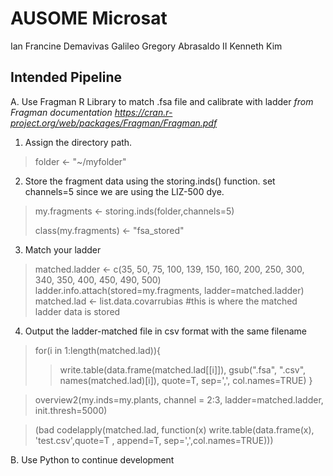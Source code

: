 # AUSOME Microsat

Ian Francine Demavivas
Galileo Gregory Abrasaldo II
Kenneth Kim

## Intended Pipeline
A. Use Fragman R Library to match .fsa file and calibrate with ladder
*from Fragman documentation https://cran.r-project.org/web/packages/Fragman/Fragman.pdf*

1. Assign the directory path.

>folder <- "~/myfolder"  

2. Store the fragment data using the storing.inds() function. set channels=5 since we are using the LIZ-500 dye.  

>my.fragments <- storing.inds(folder,channels=5)  
>  
>class(my.fragments) <- "fsa_stored"

3. Match your ladder  

>matched.ladder <- c(35, 50, 75, 100, 139, 150, 160, 200, 250, 300, 340, 350, 400, 450, 490, 500) 
>ladder.info.attach(stored=my.fragments, ladder=matched.ladder)  
>matched.lad <- list.data.covarrubias #this is where the matched ladder data is stored  

4. Output the ladder-matched file in csv format with the same filename  

>for(i in 1:length(matched.lad)){
>>	write.table(data.frame(matched.lad[[i]]), gsub(".fsa", ".csv", names(matched.lad)[i]), quote=T, sep=',', col.names=TRUE)
>}

>overview2(my.inds=my.plants, channel = 2:3, ladder=matched.ladder, init.thresh=5000)

>(bad codelapply(matched.lad, function(x) write.table(data.frame(x), 'test.csv',quote=T  , append=T, sep=',',col.names=TRUE)))


B. Use Python to continue development